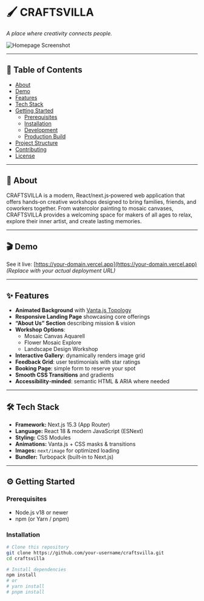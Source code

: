 # 🖌️ CRAFTSVILLA

_A place where creativity connects people._

![Homepage Screenshot](./public/assets/preview.png)

---

## 🚀 Table of Contents

- [About](#about)  
- [Demo](#demo)  
- [Features](#features)  
- [Tech Stack](#tech-stack)  
- [Getting Started](#getting-started)  
  - [Prerequisites](#prerequisites)  
  - [Installation](#installation)  
  - [Development](#development)  
  - [Production Build](#production-build)  
- [Project Structure](#project-structure)  
- [Contributing](#contributing)  
- [License](#license)  

---

## 🌟 About

CRAFTSVILLA is a modern, React/next.js‑powered web application that offers hands‑on creative workshops designed to bring families, friends, and coworkers together. From watercolor painting to mosaic canvases, CRAFTSVILLA provides a welcoming space for makers of all ages to relax, explore their inner artist, and create lasting memories.

---

## 🎬 Demo

See it live: [https://your-domain.vercel.app](https://your-domain.vercel.app)  
_(Replace with your actual deployment URL)_

---

## ✨ Features

- **Animated Background** with [Vanta.js Topology](https://github.com/tengbao/vanta)  
- **Responsive Landing Page** showcasing core offerings  
- **“About Us” Section** describing mission & vision  
- **Workshop Options**:  
  - Mosaic Canvas Aquarell  
  - Flower Mosaic Explore  
  - Landscape Design Workshop  
- **Interactive Gallery**: dynamically renders image grid  
- **Feedback Grid**: user testimonials with star ratings  
- **Booking Page**: simple form to reserve your spot  
- **Smooth CSS Transitions** and gradients  
- **Accessibility‑minded**: semantic HTML & ARIA where needed  

---

## 🛠️ Tech Stack

- **Framework:** Next.js 15.3 (App Router)  
- **Language:** React 18 & modern JavaScript (ESNext)  
- **Styling:** CSS Modules  
- **Animations:** Vanta.js + CSS masks & transitions  
- **Images:** `next/image` for optimized loading  
- **Bundler:** Turbopack (built‑in to Next.js)  

---

## ⚙️ Getting Started

### Prerequisites

- Node.js v18 or newer  
- npm (or Yarn / pnpm)

### Installation

```bash
# Clone this repository
git clone https://github.com/your‑username/craftsvilla.git
cd craftsvilla

# Install dependencies
npm install
# or
# yarn install
# pnpm install
